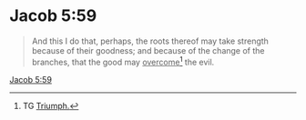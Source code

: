 # Jacob 5:59

> And this I do that, perhaps, the roots thereof may take strength because of their goodness; and because of the change of the branches, that the good may <u>overcome</u>[^a] the evil.

[Jacob 5:59](https://www.churchofjesuschrist.org/study/scriptures/bofm/jacob/5?lang=eng&id=p59#p59)


[^a]: TG [Triumph.](https://www.churchofjesuschrist.org/study/scriptures/tg/triumph?lang=eng)
